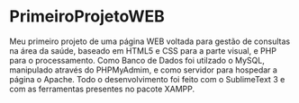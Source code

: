 # PrimeiroProjetoWEB
Meu primeiro projeto de uma página WEB voltada para gestão de consultas na área da saúde, baseado em HTML5 e CSS para a parte visual, e PHP para o processamento. Como Banco de Dados foi utilzado o MySQL, manipulado através do PHPMyAdmim, e como servidor para hospedar a página o Apache. Todo o desenvolvimento foi feito com o SublimeText 3 e com as ferramentas presentes no pacote XAMPP.
